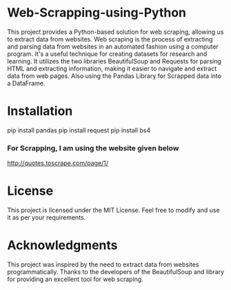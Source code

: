 # Web-Scrapping-using-Python

This project provides a Python-based solution for web scraping, allowing us to extract data from websites. Web scraping is the process of extracting and parsing data from websites in an automated fashion using a computer program. It's a useful technique for creating datasets for research and learning. It utilizes the two libraries BeautifulSoup and Requests for parsing HTML and extracting information, making it easier to navigate and extract data from web pages. Also using the Pandas Library for Scrapped data into a DataFrame.

# Installation
pip install pandas
pip install request
pip install bs4

### For Scrapping, I am using the website given below
http://quotes.toscrape.com/page/1/

# License
This project is licensed under the MIT License. Feel free to modify and use it as per your requirements.

# Acknowledgments
This project was inspired by the need to extract data from websites programmatically. Thanks to the developers of the BeautifulSoup and library for providing an excellent tool for web scraping.
